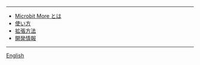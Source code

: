 ----
* [Microbit More とは](/ "Microbit More とは")
* [使い方](how-to-use.md "Microbit More の使い方")
* [拡張方法](how-to-extent "Microbit More の拡張方法")
* [開発情報](development "Mcirobit More の開発情報")
----
<a href="/docs/" target="_self">English</a>